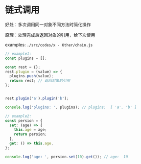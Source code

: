 # 链式调用

好处：多次调用同一对象不同方法时简化操作

原理：处理完成后返回对象的引用，给下次使用

examples: `./src/codes/x - Other/chain.js`

```js
// example1:
const plugins = [];

const rest = {};
rest.plugin = (value) => {
  plugins.push(value);
  return rest; // 返回对象的引用
};


rest.plugin('a').plugin('b');

console.log('plugins: ', plugins); // plugins:  [ 'a', 'b' ]

```

```js
// example2:
const persion = {
  set: (age) => {
    this.age = age;
    return persion;
  },
  get: () => this.age,
};

console.log('age: ', persion.set(10).get()); // age:  10
```
